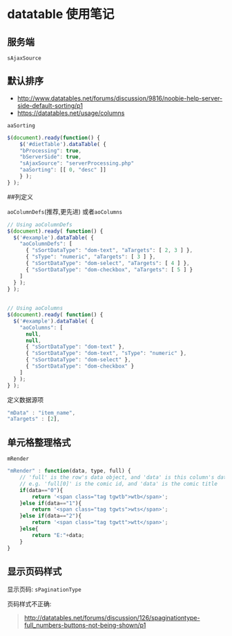 # datatable 使用笔记

## 服务端

`sAjaxSource`

## 默认排序

* http://www.datatables.net/forums/discussion/9816/noobie-help-server-side-default-sorting/p1
* https://datatables.net/usage/columns

`aaSorting`

```js
$(document).ready(function() {
    $('#dietTable').dataTable( {
    "bProcessing": true,
    "bServerSide": true,
    "sAjaxSource": "serverProcessing.php"
    "aaSorting": [[ 0, "desc" ]]
    } );
} );
```

##列定义

`aoColumnDefs`(推荐,更先进) 或者`aoColumns`

```js
// Using aoColumnDefs
$(document).ready( function() {
  $('#example').dataTable( {
    "aoColumnDefs": [
      { "sSortDataType": "dom-text", "aTargets": [ 2, 3 ] },
      { "sType": "numeric", "aTargets": [ 3 ] },
      { "sSortDataType": "dom-select", "aTargets": [ 4 ] },
      { "sSortDataType": "dom-checkbox", "aTargets": [ 5 ] }
    ]
  } );
} );
 
 
// Using aoColumns
$(document).ready( function() {
  $('#example').dataTable( {
    "aoColumns": [
      null,
      null,
      { "sSortDataType": "dom-text" },
      { "sSortDataType": "dom-text", "sType": "numeric" },
      { "sSortDataType": "dom-select" },
      { "sSortDataType": "dom-checkbox" }
    ]
  } );
} );
```

定义数据源项

```js
"mData" : "item_name",
"aTargets" : [2],
```

## 单元格整理格式

`mRender`

```js
"mRender" : function(data, type, full) {
    // 'full' is the row's data object, and 'data' is this column's data
    // e.g. 'full[0]' is the comic id, and 'data' is the comic title
	if(data=="0"){
		return '<span class="tag tgwtb">wtb</span>';
	}else if(data=="1"){
		return '<span class="tag tgwts">wts</span>';
	}else if(data=="2"){
		return '<span class="tag tgwtt">wtt</span>';
	}else{
		return "E:"+data;
	}
}
```

## 显示页码样式

显示页码: `sPaginationType`

页码样式不正确:

> http://datatables.net/forums/discussion/126/spaginationtype-full_numbers-buttons-not-being-shown/p1
